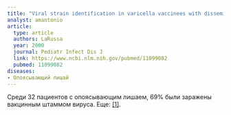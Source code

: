```yaml
---
title: "Viral strain identification in varicella vaccinees with disseminated rashes"
analyst: amantonio
article:
  type: article
  authors: LaRussa
  year: 2000
  journal: Pediatr Infect Dis J
  link: https://www.ncbi.nlm.nih.gov/pubmed/11099082
  pubmed: 11099082
diseases:
- Опоясывающий лишай
---
```


Среди 32 пациентов с опоясывающим лишаем, 69% были заражены вакцинным штаммом вируса. Еще: [[1]](https://www.ncbi.nlm.nih.gov/pubmed/21346684).
